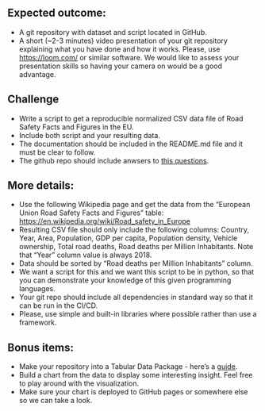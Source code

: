 ## Expected outcome:

- A git repository with dataset and script located in GitHub.
- A short (~2-3 minutes) video presentation of your git repository explaining what you have done and how it works. Please, use https://loom.com/ or similar software. We would like to assess your presentation skills so having your camera on would be a good advantage.

## Challenge

- Write a script to get a reproducible normalized CSV data file of Road Safety Facts and Figures in the EU.
- Include both script and your resulting data. 
- The documentation should be included in the README.md file and it must be clear to follow.
- The github repo should include anwsers to [this questions](https://github.com/transparencia-mg/contratacao-estagio/blob/main/questionario.md).

## More details:

- Use the following Wikipedia page and get the data from the “European Union Road Safety Facts and Figures” table: https://en.wikipedia.org/wiki/Road_safety_in_Europe
- Resulting CSV file should only include the following columns: Country, Year, Area, Population, GDP per capita, Population density, Vehicle ownership, Total road deaths, Road deaths per Million Inhabitants. Note that “Year” column value is always 2018.
- Data should be sorted by “Road deaths per Million Inhabitants” column.
- We want a script for this and we want this script to be in python, so that you can demonstrate your knowledge of this given programming languages.
- Your git repo should include all dependencies in standard way so that it can be run in the CI/CD.
- Please, use simple and built-in libraries where possible rather than use a framework.

## Bonus items:

- Make your repository into a Tabular Data Package - here’s a [guide](https://datahub.io/docs/data-packages/publish-tabular).
- Build a chart from the data to display some interesting insight. Feel free to play around with the visualization.
- Make sure your chart is deployed to GitHub pages or somewhere else so we can take a look.
